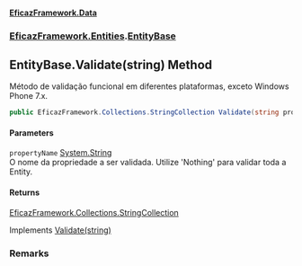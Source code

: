 #### [EficazFramework.Data](EficazFrameworkData.md 'EficazFramework Data')
### [EficazFramework.Entities](EficazFrameworkData.md#EficazFramework_Entities 'EficazFramework.Entities').[EntityBase](EntityBase.md 'EficazFramework.Entities.EntityBase')
## EntityBase.Validate(string) Method
Método de validação funcional em diferentes plataformas, exceto Windows Phone 7.x.  
```csharp
public EficazFramework.Collections.StringCollection Validate(string propertyName);
```
#### Parameters
<a name='EficazFramework_Entities_EntityBase_Validate(string)_propertyName'></a>
`propertyName` [System.String](https://docs.microsoft.com/en-us/dotnet/api/System.String 'System.String')  
O nome da propriedade a ser validada. Utilize 'Nothing' para validar toda a Entity.
  
#### Returns
[EficazFramework.Collections.StringCollection](https://docs.microsoft.com/en-us/dotnet/api/EficazFramework.Collections.StringCollection 'EficazFramework.Collections.StringCollection')  

Implements [Validate(string)](https://docs.microsoft.com/en-us/dotnet/api/EficazFramework.Entities.IEntity.Validate#EficazFramework_Entities_IEntity_Validate_System_String_ 'EficazFramework.Entities.IEntity.Validate(System.String)')  
### Remarks
